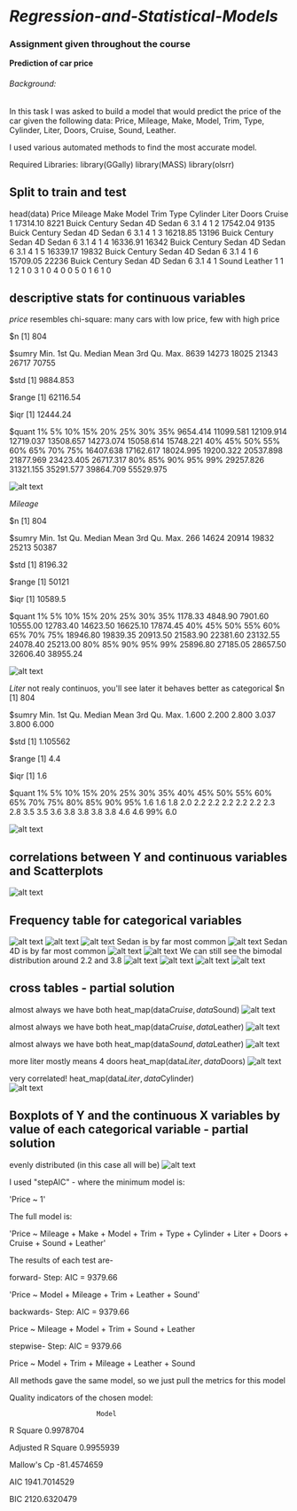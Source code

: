 # *Regression-and-Statistical-Models*  

### Assignment given throughout the course


**Prediction of car price**

###### Background: 
In this task I was asked to build a model that would predict the price of the car given the following data:
  Price, Mileage, Make, Model, Trim, Type, Cylinder, Liter, Doors, Cruise, Sound, Leather.

I used various automated methods to find the most accurate model.




Required Libraries:
library(GGally)
library(MASS)
library(olsrr)

## Split to train and test
head(data)
      Price Mileage  Make   Model     Trim  Type Cylinder Liter Doors Cruise
 1 17314.10    8221 Buick Century Sedan 4D Sedan        6   3.1     4      1
 2 17542.04    9135 Buick Century Sedan 4D Sedan        6   3.1     4      1
 3 16218.85   13196 Buick Century Sedan 4D Sedan        6   3.1     4      1
 4 16336.91   16342 Buick Century Sedan 4D Sedan        6   3.1     4      1
 5 16339.17   19832 Buick Century Sedan 4D Sedan        6   3.1     4      1
 6 15709.05   22236 Buick Century Sedan 4D Sedan        6   3.1     4      1
   Sound Leather
 1     1       1
 2     1       0
 3     1       0
 4     0       0
 5     0       1
 6     1       0


## descriptive stats for continuous variables
*price*
resembles chi-square: many cars with low price, few with high price

 $n
 [1] 804
 
 $sumry
    Min. 1st Qu.  Median    Mean 3rd Qu.    Max. 
    8639   14273   18025   21343   26717   70755 
 
 $std
 [1] 9884.853
 
 $range
 [1] 62116.54
 
 $iqr
 [1] 12444.24
 
 $quant
        1%        5%       10%       15%       20%       25%       30%       35% 
  9654.414 11099.581 12109.914 12719.037 13508.657 14273.074 15058.614 15748.221 
       40%       45%       50%       55%       60%       65%       70%       75% 
 16407.638 17162.617 18024.995 19200.322 20537.898 21877.969 23423.405 26717.317 
       80%       85%       90%       95%       99% 
 29257.826 31321.155 35291.577 39864.709 55529.975


![alt text](https://github.com/chencnaani/Regression-and-Statistical-Models/blob/master/gm_cars/1.png)


*Mileage*

 $n
 [1] 804
 
 $sumry
    Min. 1st Qu.  Median    Mean 3rd Qu.    Max. 
     266   14624   20914   19832   25213   50387 
 
 $std
 [1] 8196.32
 
 $range
 [1] 50121
 
 $iqr
 [1] 10589.5
 
 $quant
       1%       5%      10%      15%      20%      25%      30%      35% 
  1178.33  4848.90  7901.60 10555.00 12783.40 14623.50 16625.10 17874.45 
      40%      45%      50%      55%      60%      65%      70%      75% 
 18946.80 19839.35 20913.50 21583.90 22381.60 23132.55 24078.40 25213.00 
      80%      85%      90%      95%      99% 
 25896.80 27185.05 28657.50 32606.40 38955.24
 
![alt text](https://github.com/chencnaani/Regression-and-Statistical-Models/blob/master/gm_cars/2.png)


*Liter* 
not realy continuos, you'll see later it behaves better as categorical
 $n
 [1] 804
 
 $sumry
    Min. 1st Qu.  Median    Mean 3rd Qu.    Max. 
   1.600   2.200   2.800   3.037   3.800   6.000 
 
 $std
 [1] 1.105562
 
 $range
 [1] 4.4
 
 $iqr
 [1] 1.6
 
 $quant
  1%  5% 10% 15% 20% 25% 30% 35% 40% 45% 50% 55% 60% 65% 70% 75% 80% 85% 90% 95% 
 1.6 1.6 1.8 2.0 2.2 2.2 2.2 2.2 2.2 2.3 2.8 3.5 3.5 3.6 3.8 3.8 3.8 3.8 4.6 4.6 
 99% 
 6.0
 
![alt text](https://github.com/chencnaani/Regression-and-Statistical-Models/blob/master/gm_cars/3.png)

## correlations between Y and continuous variables and Scatterplots
![alt text](https://github.com/chencnaani/Regression-and-Statistical-Models/blob/master/gm_cars/4.png)

## Frequency table for categorical variables
![alt text](https://github.com/chencnaani/Regression-and-Statistical-Models/blob/master/gm_cars/5.png)
![alt text](https://github.com/chencnaani/Regression-and-Statistical-Models/blob/master/gm_cars/6.png)
![alt text](https://github.com/chencnaani/Regression-and-Statistical-Models/blob/master/gm_cars/7.png)
Sedan is by far most common
![alt text](https://github.com/chencnaani/Regression-and-Statistical-Models/blob/master/gm_cars/8.png)
Sedan 4D is by far most common
![alt text](https://github.com/chencnaani/Regression-and-Statistical-Models/blob/master/gm_cars/9.png)
![alt text](https://github.com/chencnaani/Regression-and-Statistical-Models/blob/master/gm_cars/10.png)
We can still see the bimodal distribution around 2.2 and 3.8
![alt text](https://github.com/chencnaani/Regression-and-Statistical-Models/blob/master/gm_cars/11.png)
![alt text](https://github.com/chencnaani/Regression-and-Statistical-Models/blob/master/gm_cars/12.png)
![alt text](https://github.com/chencnaani/Regression-and-Statistical-Models/blob/master/gm_cars/13.png)
![alt text](https://github.com/chencnaani/Regression-and-Statistical-Models/blob/master/gm_cars/14.png)

## cross tables - partial solution
almost always we have both
heat_map(data$Cruise, data$Sound)
![alt text](https://github.com/chencnaani/Regression-and-Statistical-Models/blob/master/gm_cars/15.png)

almost always we have both
heat_map(data$Cruise, data$Leather)
![alt text](https://github.com/chencnaani/Regression-and-Statistical-Models/blob/master/gm_cars/16.png)

almost always we have both
heat_map(data$Sound, data$Leather) 
![alt text](https://github.com/chencnaani/Regression-and-Statistical-Models/blob/master/gm_cars/17.png)

more liter mostly means 4 doors
heat_map(data$Liter, data$Doors) 
![alt text](https://github.com/chencnaani/Regression-and-Statistical-Models/blob/master/gm_cars/18.png)

very correlated!
heat_map(data$Liter, data$Cylinder)  
![alt text](https://github.com/chencnaani/Regression-and-Statistical-Models/blob/master/gm_cars/19.png)


## Boxplots of Y and the continuous X variables by value of each categorical variable - partial solution
evenly distributed (in this case all will be)
![alt text](https://github.com/chencnaani/Regression-and-Statistical-Models/blob/master/gm_cars/20.png)


I used "stepAIC" - where the minimum model is:

'Price ~ 1'

The full model is:

'Price ~ Mileage + Make + Model + Trim + Type + Cylinder + Liter + Doors + Cruise + Sound + Leather'

The results of each test are-

forward-
  Step: AIC = 9379.66
  
'Price ~ Model + Mileage + Trim + Leather + Sound'

backwards-
Step: AIC = 9379.66

  Price ~ Mileage + Model + Trim + Sound + Leather

stepwise-
Step: AIC = 9379.66

  Price ~ Model + Trim + Mileage + Leather + Sound


  All methods gave the same model, so we just pull the metrics for this model

Quality indicators of the chosen model:


                          Model
                          
 R Square             0.9978704
 
 Adjusted R Square    0.9955939
 
 Mallow's Cp        -81.4574659
 
 AIC               1941.7014529
 
 BIC               2120.6320479
 
